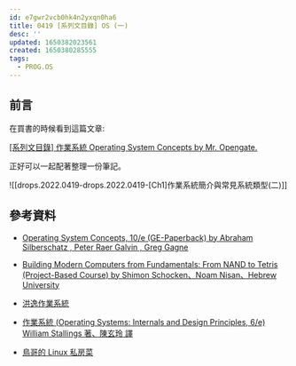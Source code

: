 ```yaml
---
id: e7gwr2vcb0hk4n2yxqn0ha6
title: 0419 [系列文目錄] OS (一)
desc: ''
updated: 1650382023561
created: 1650380285555
tags:
  - PROG.OS
---
```


## 前言

在買書的時候看到這篇文章:

[[系列文目錄] 作業系統 Operating System Concepts by Mr. Opengate.](https://mropengate.blogspot.com/2017/09/operating-system-concepts.html)

正好可以一起配著整理一份筆記。

![[drops.2022.0419-drops.2022.0419-[Ch1]作業系統簡介與常見系統類型(二)]]

## 參考資料

- [Operating System Concepts, 10/e (GE-Paperback) by Abraham Silberschatz , Peter Raer Galvin , Greg Gagne](https://www.tenlong.com.tw/products/9781119454083)

- [Building Modern Computers from Fundamentals: From NAND to Tetris (Project-Based Course) by Shimon Schocken、Noam Nisan、Hebrew University](https://www.coursera.org/learn/build-a-computer/home/welcome)

- [洪逸作業系統](https://www.tkbgo.com.tw/product/toProductDetail.jsp?subject_no=S1707CS0000001&class_type=A)

- [作業系統 (Operating Systems: Internals and Design Principles, 6/e) William Stallings 著、陳玄玲 譯](https://www.tenlong.com.tw/products/9789861548036)

- [鳥哥的 Linux 私房菜](https://linux.vbird.org/)
